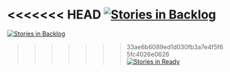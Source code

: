 <<<<<<< HEAD
[![Stories in Backlog](https://badge.waffle.io/jonathanrz/myexpenses-android.svg?label=backlog&title=Backlog)](http://waffle.io/jonathanrz/myexpenses-android)
=======
[![Stories in Backlog](https://badge.waffle.io/jonathanrz/myexpenses-android.svg?label=ready&title=Backlog)](http://waffle.io/jonathanrz/myexpenses-android)
>>>>>>> 33ae6b6089ed1d030fb3a7e4f5f65fc4026e0626
[![Stories in Ready](https://badge.waffle.io/jonathanrz/myexpenses-android.svg?label=ready&title=Ready)](http://waffle.io/jonathanrz/myexpenses-android)
